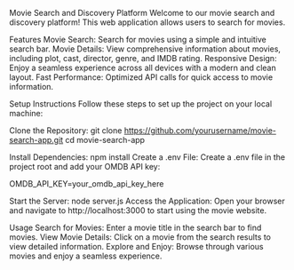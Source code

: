 Movie Search and Discovery Platform
Welcome to our movie search and discovery platform! This web application allows users to search for movies.

Features
Movie Search: Search for movies using a simple and intuitive search bar.
Movie Details: View comprehensive information about movies, including plot, cast, director, genre, and IMDB rating.
Responsive Design: Enjoy a seamless experience across all devices with a modern and clean layout.
Fast Performance: Optimized API calls for quick access to movie information.


Setup Instructions
Follow these steps to set up the project on your local machine:

Clone the Repository:
git clone https://github.com/yourusername/movie-search-app.git
cd movie-search-app

Install Dependencies:
npm install
Create a .env File:
Create a .env file in the project root and add your OMDB API key:

OMDB_API_KEY=your_omdb_api_key_here


Start the Server:
node server.js
Access the Application:
Open your browser and navigate to http://localhost:3000 to start using the movie website.

Usage
Search for Movies: Enter a movie title in the search bar to find movies.
View Movie Details: Click on a movie from the search results to view detailed information.
Explore and Enjoy: Browse through various movies and enjoy a seamless experience.